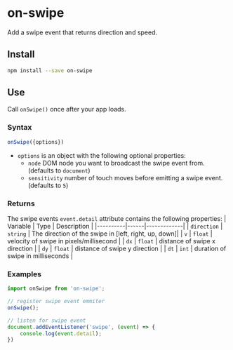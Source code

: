 # on-swipe
Add a swipe event that returns direction and speed.

## Install
```sh
npm install --save on-swipe
```

## Use
Call `onSwipe()` once after your app loads.

### Syntax
```js 
onSwipe({options})
```
* `options` is an object with the following optional properties:
  + `node` DOM node you want to broadcast the swipe event from. (defaults to `document`)
  + `sensitivity` number of touch moves before emitting a swipe event. (defaults to `5`)

### Returns
The swipe events `event.detail` attribute contains the following properties:
| Variable | Type | Description |
|----------|------|-------------|
| `direction`   | `string` | The direction of the swipe in [left, right, up, down]|
| `v` | `float` | velocity of swipe in pixels/millisecond |
| `dx` | `float` | distance of swipe x direction |
| `dy` | `float` | distance of swipe y direction |
| `dt` | `int` | duration of swipe in milliseconds |

### Examples

```js
import onSwipe from 'on-swipe';

// register swipe event emmiter
onSwipe();

// listen for swipe event
document.addEventListener('swipe', (event) => {
    console.log(event.detail);
})
```